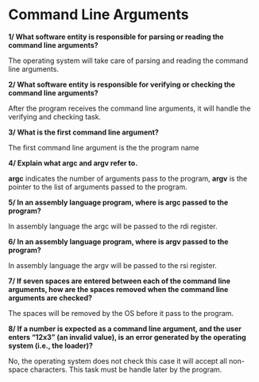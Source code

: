 # Command Line Arguments
**1/ What software entity is responsible for parsing or reading the command line arguments?**

The operating system will take care of parsing and reading the command line arguments.

**2/ What software entity is responsible for verifying or checking the command line arguments?**

After the program receives the command line arguments, it will handle the verifying and checking task. 

**3/ What is the first command line argument?**

The first command line argument is the the program name 

**4/ Explain what argc and argv refer to.**

**argc** indicates the number of arguments pass to the program, **argv** is the pointer to the list of arguments passed to the program. 

**5/ In an assembly language program, where is argc passed to the program?**

In assembly language the argc will be passed to the rdi register.

**6/ In an assembly language program, where is argv passed to the program?**

In assembly language the argv will be passed to the rsi register.

**7/ If seven spaces are entered between each of the command line arguments, how are the spaces removed when the command line arguments are checked?**

The spaces will be removed by the OS before it pass to the program.

**8/ If a number is expected as a command line argument, and the user enters “12x3” (an invalid value), is an error generated by the operating system (i.e., the loader)?**

No, the operating system does not check this case it will accept all non-space characters. This task must be handle later by the program.


